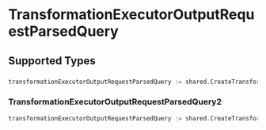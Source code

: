 # TransformationExecutorOutputRequestParsedQuery


## Supported Types

### 

```go
transformationExecutorOutputRequestParsedQuery := shared.CreateTransformationExecutorOutputRequestParsedQueryStr(string{/* values here */})
```

### TransformationExecutorOutputRequestParsedQuery2

```go
transformationExecutorOutputRequestParsedQuery := shared.CreateTransformationExecutorOutputRequestParsedQueryTransformationExecutorOutputRequestParsedQuery2(shared.TransformationExecutorOutputRequestParsedQuery2{/* values here */})
```

